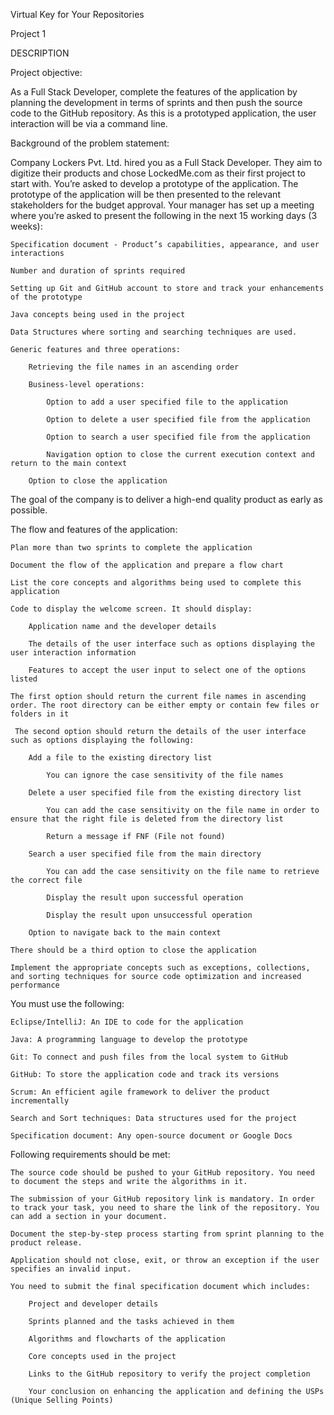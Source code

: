 Virtual Key for Your Repositories

Project 1

DESCRIPTION

Project objective: 

As a Full Stack Developer, complete the features of the application by planning the development in terms of sprints and then push the source code to the GitHub repository. As this is a prototyped application, the user interaction will be via a command line. 

 

Background of the problem statement:

Company Lockers Pvt. Ltd. hired you as a Full Stack Developer. They aim to digitize their products and chose LockedMe.com as their first project to start with. You’re asked to develop a prototype of the application. The prototype of the application will be then presented to the relevant stakeholders for the budget approval. Your manager has set up a meeting where you’re asked to present the following in the next 15 working days (3 weeks): 

    Specification document - Product’s capabilities, appearance, and user interactions

    Number and duration of sprints required 

    Setting up Git and GitHub account to store and track your enhancements of the prototype 

    Java concepts being used in the project 

    Data Structures where sorting and searching techniques are used. 

    Generic features and three operations: 

        Retrieving the file names in an ascending order

        Business-level operations:

            Option to add a user specified file to the application

            Option to delete a user specified file from the application

            Option to search a user specified file from the application

            Navigation option to close the current execution context and return to the main context

        Option to close the application

 

The goal of the company is to deliver a high-end quality product as early as possible. 
 

The flow and features of the application:

    Plan more than two sprints to complete the application

    Document the flow of the application and prepare a flow chart 

    List the core concepts and algorithms being used to complete this application

    Code to display the welcome screen. It should display:

        Application name and the developer details 

        The details of the user interface such as options displaying the user interaction information 

        Features to accept the user input to select one of the options listed 

    The first option should return the current file names in ascending order. The root directory can be either empty or contain few files or folders in it

     The second option should return the details of the user interface such as options displaying the following:

        Add a file to the existing directory list

            You can ignore the case sensitivity of the file names 

        Delete a user specified file from the existing directory list

            You can add the case sensitivity on the file name in order to ensure that the right file is deleted from the directory list

            Return a message if FNF (File not found)

        Search a user specified file from the main directory

            You can add the case sensitivity on the file name to retrieve the correct file

            Display the result upon successful operation

            Display the result upon unsuccessful operation

        Option to navigate back to the main context

    There should be a third option to close the application

    Implement the appropriate concepts such as exceptions, collections, and sorting techniques for source code optimization and increased performance 


 

You must use the following:

    Eclipse/IntelliJ: An IDE to code for the application 

    Java: A programming language to develop the prototype 

    Git: To connect and push files from the local system to GitHub 

    GitHub: To store the application code and track its versions 

    Scrum: An efficient agile framework to deliver the product incrementally 

    Search and Sort techniques: Data structures used for the project 

    Specification document: Any open-source document or Google Docs 


 

Following requirements should be met:

    The source code should be pushed to your GitHub repository. You need to document the steps and write the algorithms in it.

    The submission of your GitHub repository link is mandatory. In order to track your task, you need to share the link of the repository. You can add a section in your document. 

    Document the step-by-step process starting from sprint planning to the product release. 

    Application should not close, exit, or throw an exception if the user specifies an invalid input.

    You need to submit the final specification document which includes: 

        Project and developer details 

        Sprints planned and the tasks achieved in them 

        Algorithms and flowcharts of the application 

        Core concepts used in the project 

        Links to the GitHub repository to verify the project completion 

        Your conclusion on enhancing the application and defining the USPs (Unique Selling Points)

